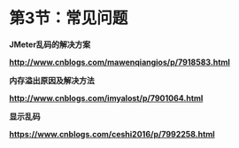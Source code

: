 # 第3节：常见问题

**JMeter乱码的解决方案**

**http://www.cnblogs.com/mawenqiangios/p/7918583.html**

**内存溢出原因及解决方法**

**http://www.cnblogs.com/imyalost/p/7901064.html**

**显示乱码**

**https://www.cnblogs.com/ceshi2016/p/7992258.html**

